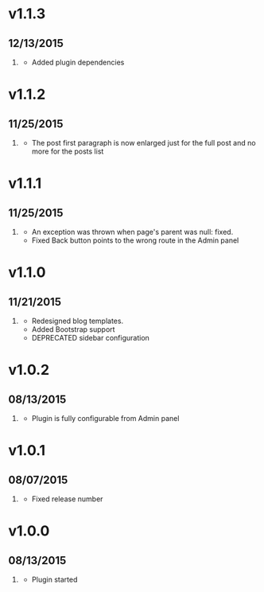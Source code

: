 # v1.1.3
## 12/13/2015

1. [](#improved)
    * Added plugin dependencies

# v1.1.2
## 11/25/2015

1. [](#bugfix)
    * The post first paragraph is now enlarged just for the full post and no more for the posts list

# v1.1.1
## 11/25/2015

1. [](#bugfix)
    * An exception was thrown when page's parent was null: fixed.
    * Fixed Back button points to the wrong route in the Admin panel

# v1.1.0
## 11/21/2015

1. [](#improved)
    * Redesigned blog templates.
    * Added Bootstrap support
    * DEPRECATED sidebar configuration

# v1.0.2
## 08/13/2015

1. [](#improved)
    * Plugin is fully configurable from Admin panel

# v1.0.1
## 08/07/2015

1. [](#bugfix)
    * Fixed release number

# v1.0.0
## 08/13/2015

1. [](#new)
    * Plugin started
